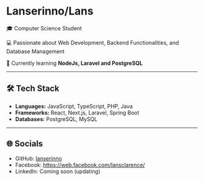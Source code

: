 # Lanserinno/Lans

🎓 Computer Science Student  

💻 Passionate about Web Development, Backend Functionalities, and Database Management

🚀 Currently learning **NodeJs, Laravel and PostgreSQL**

---

## 🛠 Tech Stack
- **Languages:** JavaScript, TypeScript, PHP, Java
- **Frameworks:** React, Next.js, Laravel, Spring Boot
- **Databases:** PostgreSQL, MySQL

---


## 🌐 Socials
- GitHub: [lanserinno](https://github.com/lanserinno)
- Facebook: https://web.facebook.com/lansclarence/
- LinkedIn: Coming soon (updating)
  
